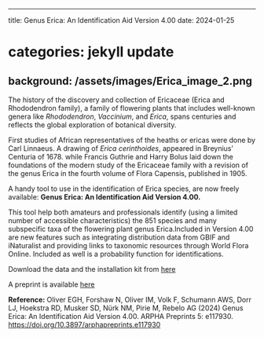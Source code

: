 
---
title: Genus Erica: An Identification Aid Version 4.00
date:   2024-01-25
# categories: jekyll update
background: /assets/images/Erica_image_2.png
---

The history of the discovery and collection of Ericaceae (Erica and Rhododendron family), a family of flowering plants
that includes well-known genera like *Rhododendron*, *Vaccinium*, and *Erica*, spans centuries and reflects the global
exploration of botanical diversity. 

First studies of African representatives of the heaths or ericas were done by Carl Linnaeus.
A drawing of *Erica cerinthoides*, appeared in Breynius’ Centuria of 1678. while Francis Guthrie and Harry Bolus laid down
the foundations of the modern study of the Ericaceae family with a revision of the genus Erica in the fourth 
volume of Flora Capensis, published in 1905.

A handy tool to use in the identification of Erica species, are now freely available:
**Genus Erica: An Identification Aid Version 4.00.**

This tool help both amateurs and professionals identify (using a limited number of accessible characteristics) the 851 species 
and many subspecific taxa of the flowering plant genus Erica.Included in Version 4.00 are new features such as integrating 
distribution data from GBIF and iNaturalist and providing links to taxonomic resources through World Flora Online. 
Included as well is a probability function for identifications. 

Download the data and the installation kit from [here](https://zenodo.org/records/10453716)

A preprint is available [here](https://preprints.arphahub.com/article/117930/)

**Reference:** Oliver EGH, Forshaw N, Oliver IM, Volk F, Schumann AWS, Dorr LJ, Hoekstra RD, Musker SD, Nürk NM, Pirie M,
Rebelo AG (2024) Genus Erica: An Identification Aid Version 4.00. ARPHA Preprints 5: e117930. https://doi.org/10.3897/arphapreprints.e117930
